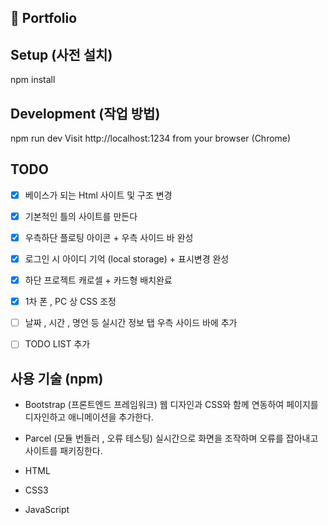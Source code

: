 ## 📰 Portfolio

## Setup (사전 설치)

npm install

## Development (작업 방법)

npm run dev
Visit http://localhost:1234 from your browser (Chrome)

## TODO

- [x] 베이스가 되는 Html 사이트 및 구조 변경
- [x] 기본적인 틀의 사이트를 만든다
- [x] 우측하단 플로팅 아이콘 + 우측 사이드 바 완성
- [x] 로그인 시 아이디 기억 (local storage) + 표시변경 완성
- [x] 하단 프로젝트 캐로셀 + 카드형 배치완료
- [x] 1차 폰 , PC 상 CSS 조정
- [ ] 날짜 , 시간 , 명언 등 실시간 정보 탭 우측 사이드 바에 추가
- [ ] TODO LIST 추가



## 사용 기술 (npm)

- Bootstrap (프론트엔드 프레임워크)
  웹 디자인과 CSS와 함께 연동하여 페이지를 디자인하고 애니메이션을 추가한다.

- Parcel (모듈 번들러 , 오류 테스팅)
  실시간으로 화면을 조작하며 오류를 잡아내고 사이트를 패키징한다.

- HTML
- CSS3
- JavaScript
